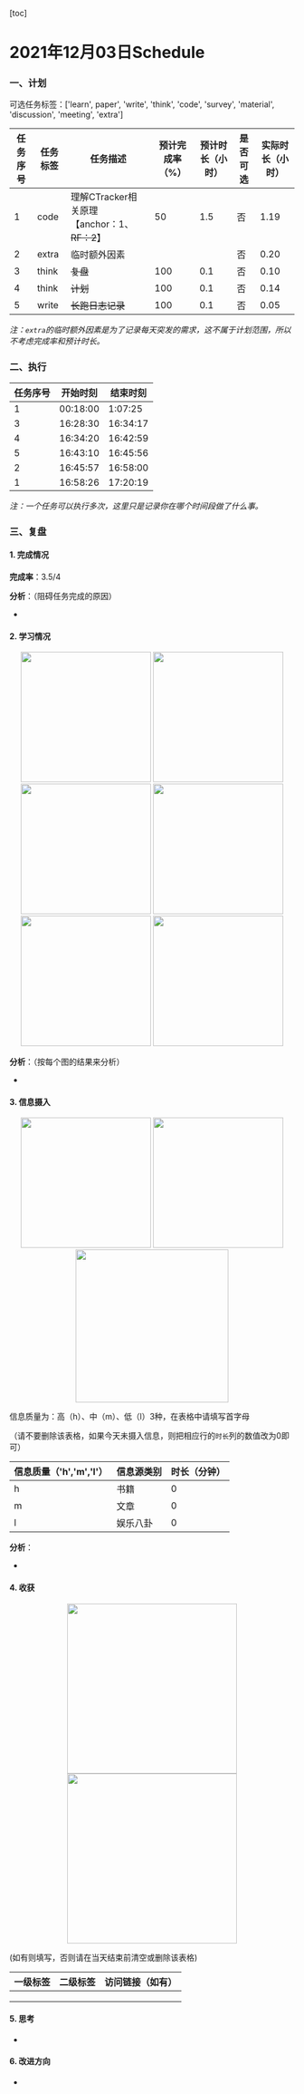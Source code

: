 [toc]

# 2021年12月03日Schedule

### 一、计划

可选任务标签：['learn', paper', 'write', 'think', 'code', 'survey', 'material', 'discussion', 'meeting', 'extra']

| 任务序号 | 任务标签 | 任务描述                                     | 预计完成率（%） | 预计时长（小时） | 是否可选 | 实际时长（小时） |
| -------- | -------- | -------------------------------------------- | --------------- | ---------------- | -------- | ---------------- |
|1|code|理解CTracker相关原理【anchor：1、~~RF：2~~】|50|1.5|否|1.19|
|2|extra|临时额外因素|||否|0.20|
|3|think|~~复盘~~|100|0.1|否|0.10|
|4|think|~~计划~~|100|0.1|否|0.14|
|5|write|~~长跑日志记录~~|100|0.1|否|0.05|

*注：`extra`的临时额外因素是为了记录每天突发的需求，这不属于计划范围，所以不考虑完成率和预计时长。*

### 二、执行

| 任务序号 | 开始时刻 | 结束时刻 |
| -------- | -------- | -------- |
| 1        | 00:18:00 | 1:07:25  |
| 3        | 16:28:30 | 16:34:17 |
| 4        | 16:34:20 | 16:42:59 |
| 5        | 16:43:10 | 16:45:56 |
| 2        | 16:45:57 | 16:58:00 |
| 1        | 16:58:26 | 17:20:19 |

*注：一个任务可以执行多次，这里只是记录你在哪个时间段做了什么事。*

### 三、复盘

#### 1. 完成情况

**完成率**：3.5/4

**分析**：（阻碍任务完成的原因）

- 

#### 2. 学习情况
<center class='half'>
<img src='https://gitee.com/holmescao/figure-bed/raw/master/img/2021-12-04_00-19-08_Figure1-activate-bar-20211203_20211203.png' width='230;' />
<img src='https://gitee.com/holmescao/figure-bed/raw/master/img/2021-12-04_00-19-22_Figure2-activate-waterfall-20211127_20211203.png' width='230;' />
<img src='https://gitee.com/holmescao/figure-bed/raw/master/img/2021-12-04_00-19-25_Figure3-activate-bar-20211104_20211203.png' width='230;' />
<img src='https://gitee.com/holmescao/figure-bed/raw/master/img/2021-12-04_00-19-28_Figure4-investment-pie-20211104_20211203.png' width='230;' />
<img src='https://gitee.com/holmescao/figure-bed/raw/master/img/2021-12-04_00-19-31_Figure5-activate-brokenbarh-20211127_20211203.png' width='230;' />
<img src='https://gitee.com/holmescao/figure-bed/raw/master/img/2021-12-04_00-19-34_Figure6-activate-predict-bar-20211203_20211203.png' width='230;' />
</center>

**分析**：（按每个图的结果来分析）

- 

#### 3. 信息摄入
<center class='half'>
<img src='https://gitee.com/holmescao/figure-bed/raw/master/img/2021-12-04_00-19-40_Figure1-dayinformation-pie-20211203_20211203.png' width='230;' />
<img src='https://gitee.com/holmescao/figure-bed/raw/master/img/2021-12-04_00-19-43_Figure2-dayinformation-stackbar-20211203_20211203.png' width='230;' />
<img src='https://gitee.com/holmescao/figure-bed/raw/master/img/2021-12-04_00-19-46_Figure3-monthinformation-stackbar-20211104_20211203.png' width='270;' />
</center>

信息质量为：高（h）、中（m）、低（l）3种，在表格中请填写首字母

（请不要删除该表格，如果今天未摄入信息，则把相应行的`时长`列的数值改为0即可）

| 信息质量（'h','m','l'） | 信息源类别 | 时长（分钟） |
| ----------------------- | ---------- | ------------ |
| h                       | 书籍       | 0            |
| m                       | 文章       | 0            |
| l                       | 娱乐八卦   | 0            |

**分析**：

- 

#### 4. 收获
<center class='half'>
<img src='https://gitee.com/holmescao/figure-bed/raw/master/img/2021-12-04_00-19-51_Figure1-harvest-cloud-20201204_20211203.png' width='300;' />
<img src='https://gitee.com/holmescao/figure-bed/raw/master/img/2021-12-04_00-19-56_Figure2-harvest-vbar-20201204_20211203.png' width='300;' />
</center>

(如有则填写，否则请在当天结束前清空或删除该表格)

| 一级标签 | 二级标签 | 访问链接（如有） |
| -------- | -------- | ---------------- |
|          |          |                  |
|          |          |                  |
|          |          |                  |

#### 5. 思考

- 

#### 6. 改进方向

- 